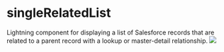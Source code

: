# singleRelatedList
Lightning component for displaying a list of Salesforce records that are related to a parent record with a lookup or master-detail relationship.
![](singleRelatedList.gif)
